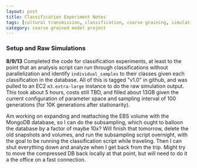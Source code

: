 ```yaml
---
layout: post
title: Classification Experiment Notes
tags: [cultural transmission, classification, coarse graining, simulation, ctpy, dissertation, experiments]
category: coarse grained model project
---
```

### Setup and Raw Simulations ###

**8/9/13**  Completed the code for classification experiments, at least to the point that an analysis script can run through classifications without parallelization and identify `individual_samples` to their classes given each classification in the database.  All of this is tagged "v1.0" in github, and was pulled to an EC2 `m3.extra-large` instance to do the raw simulation output.  This took about 5 hours, costs still TBD, and filled about 13GB given the current configuration of parameter space and sampling interval of 100 generations (for 10K generations after stationarity).  

Am working on expanding and reattaching the EBS volume with the MongoDB database, so I can do the subsampling, which ought to balloon the database by a factor of maybe 10x?  Will finish that tomorrow, delete the old snapshots and volumes, and run the subsampling script overnight, with the goal to be running the classification script while traveling.  Then I can shut everything down and analyze when I get back from the trip.  Might try to move the compressed DB back locally at that point, but will need to do it a the office on a fast connection.  




